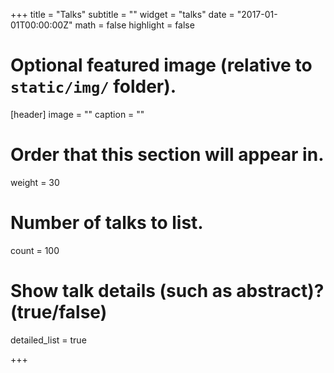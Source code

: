 +++
title = "Talks"
subtitle = ""
widget = "talks"
date = "2017-01-01T00:00:00Z"
math = false
highlight = false

# Optional featured image (relative to `static/img/` folder).
[header]
image = ""
caption = ""

# Order that this section will appear in.
weight = 30

# Number of talks to list.
count = 100

# Show talk details (such as abstract)? (true/false)
detailed_list = true

+++
